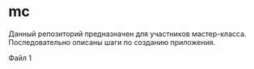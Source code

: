 # mc

Данный репозиторий предназначен для участников мастер-класса. Последовательно описаны шаги по созданию приложения.

Файл 1
